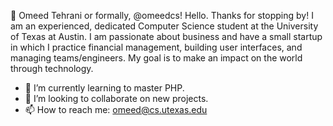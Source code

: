 👋 Omeed Tehrani or formally, @omeedcs!
Hello. Thanks for stopping by! I am an experienced, dedicated Computer Science student at the University of Texas at Austin. I am passionate about business and have a
small startup in which I practice financial management, building user interfaces, and managing teams/engineers. My goal is to make an impact on the world through
technology. 

- 🌱 I’m currently learning to master PHP. 
- 💞️ I’m looking to collaborate on new projects. 
- 📫 How to reach me: omeed@cs.utexas.edu
